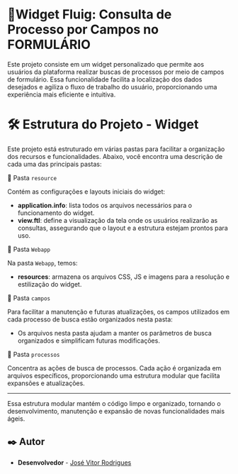 # 📝Widget Fluig: Consulta de Processo por Campos no FORMULÁRIO

Este projeto consiste em um widget personalizado que permite aos usuários da plataforma realizar buscas de processos por meio de campos de formulário. Essa funcionalidade facilita a localização dos dados desejados e agiliza o fluxo de trabalho do usuário, proporcionando uma experiência mais eficiente e intuitiva.

# 🛠️ Estrutura do Projeto - Widget

Este projeto está estruturado em várias pastas para facilitar a organização dos recursos e funcionalidades. Abaixo, você encontra uma descrição de cada uma das principais pastas:

📂 Pasta `resource`

Contém as configurações e layouts iniciais do widget:
- **application.info**: lista todos os arquivos necessários para o funcionamento do widget.
- **view.ftl**: define a visualização da tela onde os usuários realizarão as consultas, assegurando que o layout e a estrutura estejam prontos para uso.

📂 Pasta `Webapp`

Na pasta `Webapp`, temos:
- **resources**: armazena os arquivos CSS, JS e imagens para a resolução e estilização do widget.

📂 Pasta `campos`

Para facilitar a manutenção e futuras atualizações, os campos utilizados em cada processo de busca estão organizados nesta pasta:
- Os arquivos nesta pasta ajudam a manter os parâmetros de busca organizados e simplificam futuras modificações.

📂 Pasta `processos`

Concentra as ações de busca de processos. Cada ação é organizada em arquivos específicos, proporcionando uma estrutura modular que facilita expansões e atualizações.

---

Essa estrutura modular mantém o código limpo e organizado, tornando o desenvolvimento, manutenção e expansão de novas funcionalidades mais ágeis.


## ✒️ Autor

* **Desenvolvedor** - [José Vitor Rodrigues](https://github.com/ZeVitorR)

